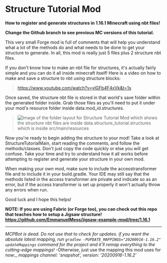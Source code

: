 # Structure Tutorial Mod
**How to register and generate structures in 1.16.1 Minecraft using nbt files!**

**Change the Github branch to see previous MC versions of this tutorial.**
 
 This very small Forge mod is full of comments that will help you understand what a lot of the methods do and what needs to be done to get your structure to generate. In all, this mod is really just 5 files plus 2 structure nbt files.  

If you don't know how to make an nbt file for structures, it's actually fairly simple and you can do it all inside minecraft itself! Here is a video on how to make and save a structure to nbt using structure blocks: 
>https://www.youtube.com/watch?v=ylGFb4F4xVk&t=1s 

Once saved, the structure nbt file is stored in that world's save folder within the generated folder inside. Grab those files as you'll need to put it under your mod's resource folder inside data.mod_id.structures.
>![Image of the folder layout for Structure Tutorial Mod which shows the structure nbt files are inside data.structure_tutorial.structures which is inside src/main/resources](https://i.imgur.com/hNZoCql.png)

Now you're ready to begin adding the structure to your mod! Take a look at StructureTutorialMain, start reading the comments, and follow the methods/classes. Don't just copy the code quickly or else you will get confuse. Take your time and try to understand how it all works before attempting to register and generate your structure in your own mod.

When making your own mod, make sure to include the accesstransformer file and to include it in your build.gradle. Your IDE may still say that the methods listed in the access transformer are private and indicate so as an error, but if the access transformer is set up properly it won't actually throw any errors when run.

Good luck and I hope this helps!

**NOTE: If you are using Fabric (or Forge too), you can check out this repo that teaches how to setup a Jigsaw structure! https://github.com/EmmanuelMess/jigsaw-example-mod/tree/1.16.1**

------------------

_MCPBot is dead. Do not use that to check for updates._
_if you want the absolute latest mapping, run ` gradlew -PUPDATE_MAPPINGS="20200916-1.16.2" updateMappings `_
_command for the project and it'll remap everything to the cutting-edge mappings!_
-Otherwise, just use the mapping this mod uses for now:_
_mappings channel: 'snapshot', version: '20200916-1.16.2'_
 